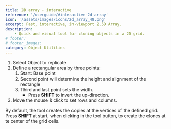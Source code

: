 ```yaml
---
title: 2D array - interactive
reference: '/userguide/#interactive-2d-array'
icon: '/assets/images/icons/2d_array_48.png'
excerpt: Fast, interactive, in-viewport 2.5D Array.
description:
    - Quick and visual tool for cloning objects in a 2D grid.
# footer:
# footer_images:
category: Object Utilities
---
```


1. Select Object to replicate
2. Define a rectangular area by three points:
    1. Start: Base point
    2. Second point will determine the height and alignment of the rectangle
    3. Third and last point sets the width.
        * Press **SHIFT** to invert the up-direction.
3. Move the mouse &amp; click to set rows and columns.

By default, the tool creates the copies at the vertices of the defined grid. Press **SHIFT** at start, when clicking in the tool button, to create the clones at te center of the grid cells.
